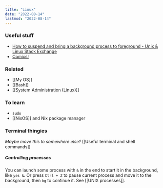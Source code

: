 ```yaml
---
title: "Linux"
date: "2022-08-14"
lastmod: "2022-08-14"
---
```


### Useful stuff
- [How to suspend and bring a background process to foreground - Unix & Linux Stack Exchange](https://unix.stackexchange.com/questions/45025/how-to-suspend-and-bring-a-background-process-to-foreground)
- [Comics!](https://wizardzines.com/comics/)

### Related
- [[My OS]]
- [[Bash]]
- [[System Administration (Linux)]]

### To learn
- `sudo`
- [[NixOS]] and Nix package manager

### Terminal thingies
*Maybe move this to somewhere else?*
[[Useful terminal and shell commands]]
##### Controlling processes
You can launch some process with `&` in the end to start it in the background, like `yes &`. Or press `Ctrl + Z` to pause current process and move it to the background, then `bg` to continue it. See [[UNIX processes]].
